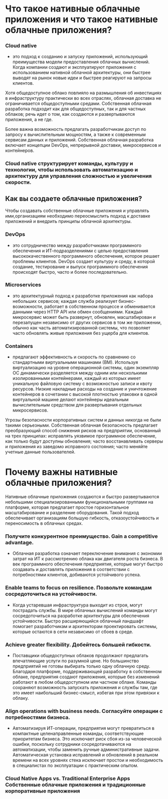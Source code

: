 # Что такое нативные облачные приложения и что такое нативные облачные приложения?

### Cloud native
 - это подход к созданию и запуску приложений, использующий преимущества модели предоставления облачных вычислений. Когда компании создают и эксплуатируют приложения с использованием нативной облачной архитектуры, они быстрее выводят на рынок новые идеи и быстрее реагируют на запросы клиентов.

Хотя общедоступное облако повлияло на размышления об инвестициях в инфраструктуру практически во всех отраслях, облачная доставка не ограничивается общедоступными средами. Собственная облачная разработка подходит как для общедоступных, так и для частных облаков; речь идет о том, как создаются и развертываются приложения, а не где.

Более важна возможность предлагать разработчикам доступ по запросу к вычислительным мощностям, а также к современным сервисам данных и приложений. Собственная облачная разработка включает концепции DevOps, непрерывной доставки, микросервисов и контейнеров.


### Cloud native структурирует команды, культуру и технологии, чтобы использовать автоматизацию и архитектуру для управления сложностью и увеличения скорости.

## Как вы создаете облачные приложения?

Чтобы создавать собственные облачные приложения и управлять ими,организациям необходимо переосмыслить подход к доставке приложений и внедрить принципы облачной архитектуры.  


### DevOps 
- это сотрудничество между разработчиками программного обеспечения и ИТ-подразделениями с целью предоставления высококачественного программного обеспечения, которое решает проблемы клиентов. DevOps создает культуру и среду, в которой создание, тестирование и выпуск программного обеспечения происходят быстро, часто и более последовательно.

### Microservices
 - это архитектурный подход к разработке приложения как набора небольших сервисов; каждая служба реализует бизнес-возможности, работает в собственном процессе и обменивается данными через HTTP API или обмен сообщениями. Каждый микросервис может быть развернут, обновлен, масштабирован и перезапущен независимо от других сервисов в том же приложении, обычно как часть автоматизированной системы, что позволяет часто обновлять живые приложения без ущерба для клиентов.

 ### Containers 
 - предлагают эффективность и скорость по сравнению со стандартными виртуальными машинами (ВМ). Используя виртуализацию на уровне операционной системы, один экземпляр ОС динамически разделяется между одним или несколькими изолированными контейнерами, каждый из которых имеет уникальную файловую систему с возможностью записи и квоту ресурсов. Низкие накладные расходы на создание и уничтожение контейнеров в сочетании с высокой плотностью упаковки в одной виртуальной машине делают контейнеры идеальным вычислительным средством для развертывания отдельных микросервисов.



Угрозы безопасности корпоративных систем и данных никогда не были такими серьезными. Собственная облачная безопасность предлагает преобразующий способ снижения рисков на предприятии, основанный на трех принципах: исправлять уязвимое программное обеспечение, как только будут доступны обновления; часто восстанавливать серверы и приложения из заведомо исправного состояния; часто меняйте учетные данные пользователей.

# Почему важны нативные облачные приложения?

Нативные облачные приложения создаются и быстро развертываются небольшими специализированными функциональными группами на платформе, которая предлагает простое горизонтальное масштабирование и разделение оборудования. Такой подход обеспечивает организациям большую гибкость, отказоустойчивость и переносимость в облачных средах.


### Получите конкурентное преимущество. Gain a competitive advantage.

- Облачная разработка означает переключение внимания с экономии затрат на ИТ к рассмотрению облака как двигателя роста бизнеса. В век программного обеспечения предприятия, которые могут быстро создавать и доставлять приложения в соответствии с потребностями клиентов, добиваются устойчивого успеха.


### Enable teams to focus on resilience. Позвольте командам сосредоточиться на устойчивости.

- Когда устаревшая инфраструктура выходит из строя, могут пострадать службы. В мире облачных вычислений команды могут сосредоточиться на разработке архитектуры для обеспечения устойчивости. Быстро расширяющийся облачный ландшафт помогает разработчикам и архитекторам проектировать системы, которые остаются в сети независимо от сбоев в среде.


### Achieve greater flexibility. Добейтесь большей гибкости.

- Поставщики общедоступных облаков продолжают предлагать впечатляющие услуги по разумной цене. Но большинство предприятий не готовы выбирать только одну облачную среду. Благодаря платформе, поддерживающей разработку в собственном облаке, предприятия создают приложения, которые без изменений работают в любом общедоступном или частном облаке. Команды сохраняют возможность запускать приложения и службы там, где это имеет наибольший бизнес-смысл, избегая при этом привязки к облаку.


### Align operations with business needs. Согласуйте операции с потребностями бизнеса.

- Автоматизируя ИТ-операции, предприятия могут превратиться в компактные целенаправленные команды, соответствующие приоритетам бизнеса. Это исключает риск сбоя из-за человеческой ошибки, поскольку сотрудники сосредотачиваются на автоматизации, чтобы заменить ручные административные задачи. Автоматическая установка исправлений и обновлений в реальном времени на всех уровнях стека исключает простои и необходимость в специалистах по эксплуатации с практическим опытом.

### Cloud Native Apps vs. Traditional Enterprise Apps Собственные облачные приложения и традиционные корпоративные приложения